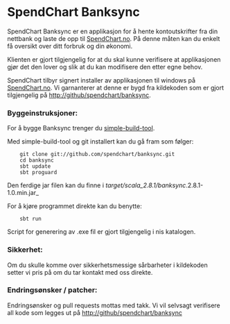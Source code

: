 SpendChart Banksync
===================
SpendChart Banksync er en applikasjon for å hente kontoutskrifter fra din 
nettbank og laste de opp til [SpendChart.no](https://www.spendchart.no). På denne måten kan du enkelt få oversikt
over ditt forbruk og din økonomi. 

Klienten er gjort tilgjengelig for at du skal kunne verifisere at applikasjonen
gjør det den lover og slik at du kan modifisere den etter egne behov.

SpendChart tilbyr signert installer av applikasjonen til windows på [SpendChart.no](https://www.spendchart.no). Vi garnanterer
at denne er bygd fra kildekoden som er gjort tilgjengelig på [http://github/spendchart/banksync](http://github/spendchart/banksync). 

### Byggeinstruksjoner: ###
For å bygge Banksync trenger du [simple-build-tool](http://code.google.com/p/simple-build-tool/). 

Med simple-build-tool og git installert kan du gå fram som følger:
   
		git clone git://github.com/spendchart/banksync.git
		cd banksync
		sbt update
		sbt proguard

Den ferdige jar filen kan du finne i _target/scala_2.8.1/banksync_.2.8.1-1.0.min.jar_

For å kjøre programmet direkte kan du benytte:

		sbt run

Script for generering av .exe fil er gjort tilgjengelig i nis katalogen.

### Sikkerhet: ###
Om du skulle komme over sikkerhetsmessige sårbarheter i kildekoden setter vi pris
på om du tar kontakt med oss direkte.

### Endringsønsker / patcher: ###
Endringsønsker og pull requests mottas med takk. Vi vil selvsagt verifisere all
kode som legges ut på [http://github/spendchart/banksync](http://github/spendchart/banksync)
